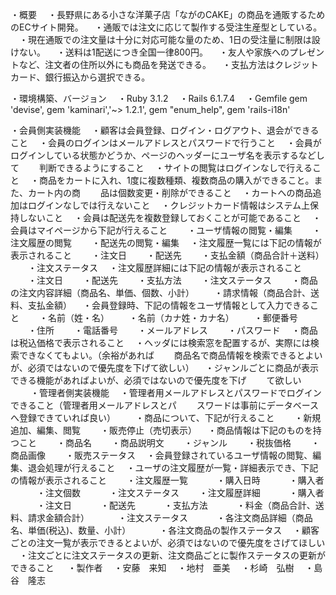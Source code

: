 ・概要
　・長野県にある小さな洋菓子店「ながのCAKE」の商品を通販するためのECサイト開発。
　・通販では注文に応じて製作する受注生産型としている。
　・現在通販での注文量は十分に対応可能な量のため、1日の受注量に制限は設けない。
　・送料は1配送につき全国一律800円。
　・友人や家族へのプレゼントなど、注文者の住所以外にも商品を発送できる。
　・支払方法はクレジットカード、銀行振込から選択できる。

・環境構築、バージョン
　・Ruby 3.1.2
　・Rails 6.1.7.4
　・Gemfile gem 'devise', gem 'kaminari','~> 1.2.1', gem "enum_help", gem 'rails-i18n'

・会員側実装機能
　・顧客は会員登録、ログイン・ログアウト、退会ができること
　・会員のログインはメールアドレスとパスワードで行うこと
　・会員がログインしている状態かどうか、ページのヘッダーにユーザ名を表示するなどして
　　判断できるようにすること
　・サイトの閲覧はログインなしで行えること
　・商品をカートに入れ、1度に複数種類、複数商品の購入ができること。また、カート内の商
　　品は個数変更・削除ができること
　・カートへの商品追加はログインなしでは行えないこと
　・クレジットカード情報はシステム上保持しないこと
　・会員は配送先を複数登録しておくことが可能であること
　・会員はマイページから下記が行えること
　　・ユーザ情報の閲覧・編集
　　・注文履歴の閲覧
　　・配送先の閲覧・編集
　・注文履歴一覧には下記の情報が表示されること
　　・注文日
　　・配送先
　　・支払金額（商品合計＋送料）
　　・注文ステータス
　・注文履歴詳細には下記の情報が表示されること
　　・注文日
　　・配送先
　　・支払方法
　　・注文ステータス
　　・商品の注文内容詳細（商品名、単価、個数、小計）
　　・請求情報（商品合計、送料、支払金額）
　・会員登録時、下記の情報をユーザ情報として入力できること
　　・名前（姓・名）
　　・名前（カナ姓・カナ名）
　　・郵便番号
　　・住所
　　・電話番号
　　・メールアドレス
　　・パスワード
　・商品は税込価格で表示されること
　・ヘッダには検索窓を配置するが、実際には検索できなくてもよい。（余裕があれば
　　商品名で商品情報を検索できるとよいが、必須ではないので優先度を下げて欲しい）
　・ジャンルごとに商品が表示できる機能があればよいが、必須ではないので優先度を下げ
　　て欲しい
　　
・管理者側実装機能
　・管理者用メールアドレスとパスワードでログインできること（管理者用メールアドレスとパ
　　スワードは事前にデータベースへ登録できていれば良い）
　　・商品について、下記が行えること
　　・新規追加、編集、閲覧
　　・販売停止（売切表示）
　・商品情報は下記のものを持つこと
　　・商品名
　　・商品説明文
　　・ジャンル
　　・税抜価格
　　・商品画像
　　・販売ステータス
　・会員登録されているユーザ情報の閲覧、編集、退会処理が行えること
　・ユーザの注文履歴が一覧・詳細表示でき、下記の情報が表示されること
　　・注文履歴一覧
　　　・購入日時
　　　・購入者
　　　・注文個数
　　　・注文ステータス
　　・注文履歴詳細
　　　・購入者
　　　・注文日
　　　・配送先
　　　・支払方法
　　　・料金（商品合計、送料、請求金額合計）
　　　・注文ステータス
　　　・各注文商品詳細（商品名、単価(税込)、数量、小計）
　　　・各注文商品の製作ステータス
　・顧客ごとの注文一覧が表示できるとよいが、必須ではないので優先度をさげてほしい
　・注文ごとに注文ステータスの更新、注文商品ごとに製作ステータスの更新ができること
　
・製作者
　・安藤　来知
　・地村　亜美
　・杉崎　弘樹
　・島谷　隆志